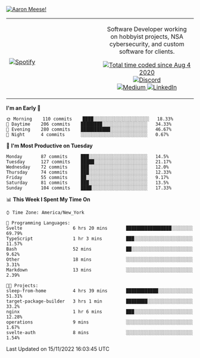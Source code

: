 [![Aaron Meese!](https://user-images.githubusercontent.com/17814535/88975338-a2aabf00-d27f-11ea-963f-8a19608716b4.png)](https://github.com/ajmeese7/readme-ascii "README ASCII")

<!-- Modified from project here: https://github.com/novatorem/novatorem -->
<table width="100%">
  <tr>
  <td width="50%">

&nbsp; <br> [![Spotify](https://ajmeese7.vercel.app/api/spotify)](https://open.spotify.com/user/ajmeese)

  </td>
  <td width="50%">
    <p align="center">
    Software Developer working on hobbyist projects, NSA cybersecurity, and custom software for clients.
    </p>
    <p align="center">
      <a href="https://wakatime.com/@f726891d-3b02-46cd-9b60-e8c59f9e2b14">
        <img src="https://wakatime.com/badge/user/f726891d-3b02-46cd-9b60-e8c59f9e2b14.svg" alt="Total time coded since Aug 4 2020" title="WakaTime" />
      </a>
      <a href="http://link.aaronmeese.com/discord">
        <img src="https://img.shields.io/badge/discord-ajmeese7%234835-369?style=flat-square&logo=discord&logoColor=white&color=purple" alt="Discord" title="Discord">
      </a>
      <br />
      <a href="https://link.aaronmeese.com/medium">
        <img src="https://img.shields.io/badge/medium-ajmeese7-1DB954?style=flat-square&logo=medium&logoColor=white" alt="Medium" title="Medium">
      </a>
      <a href="https://link.aaronmeese.com/linkedin">
        <img src="https://img.shields.io/badge/linkedIn-aaronmeese-1DB954?style=flat-square&logo=linkedin&logoColor=white&color=blue" alt="LinkedIn" title="LinkedIn">
      </a>
    </p>
  </td>

</table>

[//]: <> (The `&nbsp;` is to have Aphelion take up more space)

<!--START_SECTION:waka-->
**I'm an Early 🐤** 

```text
🌞 Morning    110 commits    ████░░░░░░░░░░░░░░░░░░░░░   18.33% 
🌆 Daytime    206 commits    ████████░░░░░░░░░░░░░░░░░   34.33% 
🌃 Evening    280 commits    ███████████░░░░░░░░░░░░░░   46.67% 
🌙 Night      4 commits      ░░░░░░░░░░░░░░░░░░░░░░░░░   0.67%

```
📅 **I'm Most Productive on Tuesday** 

```text
Monday       87 commits     ███░░░░░░░░░░░░░░░░░░░░░░   14.5% 
Tuesday      127 commits    █████░░░░░░░░░░░░░░░░░░░░   21.17% 
Wednesday    72 commits     ███░░░░░░░░░░░░░░░░░░░░░░   12.0% 
Thursday     74 commits     ███░░░░░░░░░░░░░░░░░░░░░░   12.33% 
Friday       55 commits     ██░░░░░░░░░░░░░░░░░░░░░░░   9.17% 
Saturday     81 commits     ███░░░░░░░░░░░░░░░░░░░░░░   13.5% 
Sunday       104 commits    ████░░░░░░░░░░░░░░░░░░░░░   17.33%

```


📊 **This Week I Spent My Time On** 

```text
⌚︎ Time Zone: America/New_York

💬 Programming Languages: 
Svelte                   6 hrs 20 mins       █████████████████░░░░░░░░   69.79% 
TypeScript               1 hr 3 mins         ███░░░░░░░░░░░░░░░░░░░░░░   11.57% 
Bash                     52 mins             ██░░░░░░░░░░░░░░░░░░░░░░░   9.62% 
Other                    18 mins             ░░░░░░░░░░░░░░░░░░░░░░░░░   3.31% 
Markdown                 13 mins             ░░░░░░░░░░░░░░░░░░░░░░░░░   2.39%

🐱‍💻 Projects: 
sleep-from-home          4 hrs 39 mins       ████████████░░░░░░░░░░░░░   51.31% 
target-package-builder   3 hrs 1 min         ████████░░░░░░░░░░░░░░░░░   33.2% 
nginx                    1 hr 6 mins         ███░░░░░░░░░░░░░░░░░░░░░░   12.28% 
operations               9 mins              ░░░░░░░░░░░░░░░░░░░░░░░░░   1.67% 
svelte-auth              8 mins              ░░░░░░░░░░░░░░░░░░░░░░░░░   1.54%

```


 Last Updated on 15/11/2022 16:03:45 UTC
<!--END_SECTION:waka-->
